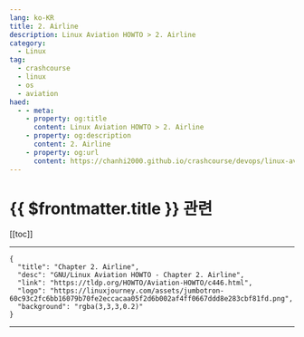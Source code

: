 ```yaml
---
lang: ko-KR
title: 2. Airline
description: Linux Aviation HOWTO > 2. Airline
category:
  - Linux
tag: 
  - crashcourse
  - linux 
  - os
  - aviation
haed:
  - - meta:
    - property: og:title
      content: Linux Aviation HOWTO > 2. Airline
    - property: og:description
      content: 2. Airline
    - property: og:url
      content: https://chanhi2000.github.io/crashcourse/devops/linux-aviation-howto/02-airline.html
---
```


# {{ $frontmatter.title }} 관련

[[toc]]

---

```component VPCard
{
  "title": "Chapter 2. Airline",
  "desc": "GNU/Linux Aviation HOWTO - Chapter 2. Airline",
  "link": "https://tldp.org/HOWTO/Aviation-HOWTO/c446.html",
  "logo": "https://linuxjourney.com/assets/jumbotron-60c93c2fc6bb16079b70fe2eccacaa05f2d6b002af4ff0667ddd8e283cbf81fd.png",
  "background": "rgba(3,3,3,0.2)"
}
```

---
